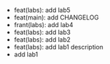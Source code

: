 - feat(labs): add lab5
- feat(main): add CHANGELOG
- frant(labs): add lab4
- feat(labs): add lab3
- feat(labs): add lab2
- feat(labs): add lab1 description
- add lab1
